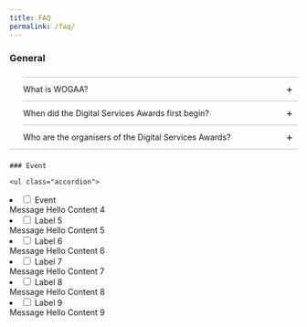 ```yaml
---
title: FAQ
permalink: /faq/
---
```

<style>
ul.accordion {position: relative; margin: 1.4rem 0!important; border-bottom: 1px solid rgba(0,0,0,0.25); padding-bottom: 0;}
ul.accordion li {border-top: 1px solid rgba(0,0,0,0.25); list-style: none; margin-left: 0;}
ul.accordion li input {display: none;}
ul.accordion li label {display: block; cursor: pointer; padding: 0.75rem 2.4rem 0.75rem 0; margin: 0;}
ul.accordion li div {display: none; padding-bottom: 1.2rem;}
ul.accordion li input:checked + label {font-weight: bold;}
ul.accordion li input:checked + label + div {display: block;}
ul.accordion li label::before {content: "+"; font-weight: normal; font-size: 130%; line-height: 1.1rem; padding: 0; position: absolute; right: 0.5rem; transition: all 0.15s ease-in-out;}
ul.accordion li input:checked + label::before {transform: rotate(-45deg);}
</style>

### General

<ul class="accordion">
  <li>
		  <input type="checkbox" id="accordion1">
		  <label for="accordion1">What is WOGAA?</label>
		  <div>
				<p>The Whole-of-Government Application Analytics (WOGAA) monitors real-time performance of government websites and digital services. It presents key information such as website traffic, user feedback, recommendations to improve site performance, as well as benchmarks against Whole-of-Government (WOG) averages in a single dashboard.</p>
				<p>This tool is also used to track and monitor the performance of government websites for Digital Services Awards categories such as Best Accessibility, Best Search Engine Optimisation, Best Transactional Service Customer Satisfaction Score, Best Functionality and Best Improvement.</p>
		  </div>
	</li>
  <li>
		  <input type="checkbox" id="accordion2">
		  <label for="accordion2">When did the Digital Services Awards first begin?</label>
		  <div>
				<p>The Digital Services Awards first began in 2021 as an internal event for government agencies. Throughout the years, additional award categories have been introduced to honor the broader community for their valuable contributions.</p>
		  </div>
	</li>
  <li>
		  <input type="checkbox" id="accordion3">
		  <label for="accordion3">Who are the organisers of the Digital Services Awards?</label>
		  <div>
				<p>The Digital Services Awards organising committee comprises members from the Government Technology Agency, and the Smart Nation Digital Government Office.</p>
		  </div>
	</li>
</ul>
	
	### Event
	
	<ul class="accordion">
  <li>
		  <input type="checkbox" id="accordion4">
		  <label for="accordion4">Event</label>
		  <div>
				Message Hello Content 4
		  </div>
	</li>
  <li>
		  <input type="checkbox" id="accordion5">
		  <label for="accordion5">Label 5</label>
		  <div>
				Message Hello Content 5
		  </div>
	</li>
  <li>
		  <input type="checkbox" id="accordion6">
		  <label for="accordion6">Label 6</label>
		  <div>
				Message Hello Content 6
		  </div>
	</li>
  <li>
		  <input type="checkbox" id="accordion7">
		  <label for="accordion7">Label 7</label>
		  <div>
				Message Hello Content 7
		  </div>
	</li>
  <li>
		  <input type="checkbox" id="accordion8">
		  <label for="accordion8">Label 8</label>
		  <div>
				Message Hello Content 8
		  </div>
	</li>
  <li>
		  <input type="checkbox" id="accordion9">
		  <label for="accordion9">Label 9</label>
		  <div>
				Message Hello Content 9
		  </div>
	</li>
</ul>